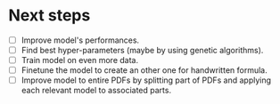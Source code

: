 # Next steps

 -[ ] Improve model's performances.
 -[ ] Find best hyper-parameters (maybe by using genetic algorithms).
 -[ ] Train model on even more data.
 -[ ] Finetune the model to create an other one for handwritten formula.
 -[ ] Improve model to entire PDFs by splitting part of PDFs and applying each relevant model to associated parts.
